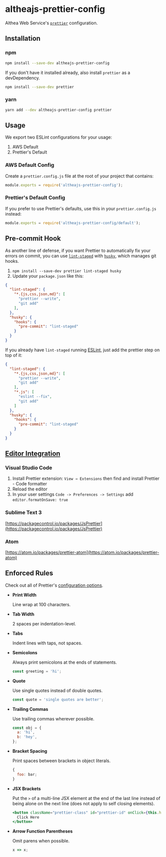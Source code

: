 # altheajs-prettier-config
Althea Web Service's [`prettier`](https://prettier.io) configuration.

## Installation

### npm

```sh
npm install --save-dev altheajs-prettier-config
```

If you don't have it installed already, also install `prettier` as a devDependency.

```sh
npm install --save-dev prettier
```

### yarn

```sh
yarn add --dev altheajs-prettier-config prettier
```

## Usage

We export two ESLint configurations for your usage:

1. AWS Default
2. Prettier's Default

### AWS Default Config

Create a `prettier.config.js` file at the root of your project that contains:

```js
module.exports = require('altheajs-prettier-config');
```

### Prettier's Default Config

If you prefer to use Prettier's defaults, use this in your `prettier.config.js` instead:

```js
module.exports = require('altheajs-prettier-config/default');
```

## Pre-commit Hook

As another line of defense, if you want Prettier to automatically fix your errors on commit, you can use [`lint-staged`](https://github.com/okonet/lint-staged) with [`husky`](https://github.com/typicode/husky), which manages git hooks.

1. `npm install --save-dev prettier lint-staged husky`
2. Update your `package.json` like this:

```json
{
  "lint-staged": {
    "*.{js,css,json,md}": [
      "prettier --write",
      "git add"
    ],
  },
  "husky": {
    "hooks": {
      "pre-commit": "lint-staged"
    }
  }
}
```

If you already have `lint-staged` running [ESLint](https://github.com/eslint/eslint), just add the prettier step on top of it:

```json
{
  "lint-staged": {
    "*.{js,css,json,md}": [
      "prettier --write",
      "git add"
    ],
    "*.js": [
      "eslint --fix",
      "git add"
    ]
  },
  "husky": {
    "hooks": {
      "pre-commit": "lint-staged"
    }
  }
}
```

## [Editor Integration](https://prettier.io/docs/en/editors.html)

### Visual Studio Code

1. Install Prettier extension: `View → Extensions` then find and install Prettier - Code formatter
2. Reload the editor
3. In your user settings `Code -> Preferences -> Settings` add `editor.formatOnSave: true`

### Sublime Text 3

[https://packagecontrol.io/packages/JsPrettier](https://packagecontrol.io/packages/JsPrettier)

### Atom

[https://atom.io/packages/prettier-atom](https://atom.io/packages/prettier-atom)

## Enforced Rules

Check out all of Prettier's [configuration options](https://prettier.io/docs/en/options.html).

- **Print Width**

  Line wrap at 100 characters.

- **Tab Width**

  2 spaces per indentation-level.

- **Tabs**

  Indent lines with taps, not spaces.

- **Semicolons**

  Always print semicolons at the ends of statements.

  ```js
  const greeting = 'hi';
  ```

- **Quote**

  Use single quotes instead of double quotes.

  ```js
  const quote = 'single quotes are better';
  ```

- **Trailing Commas**

  Use trailing commas wherever possible.

  ```js
  const obj = {
    a: 'hi',
    b: 'hey',
  };
  ```

- **Bracket Spacing**

  Print spaces between brackets in object literals.

  ```js
  {
    foo: bar;
  }
  ```

- **JSX Brackets**

  Put the `>` of a multi-line JSX element at the end of the last line instead of being alone on the next line (does not apply to self closing elements).

  ```jsx
  <button className="prettier-class" id="prettier-id" onClick={this.handleClick}>
    Click Here
  </button>
  ```

- **Arrow Function Parentheses**

  Omit parens when possible.

  ```js
  x => x;
  ```
